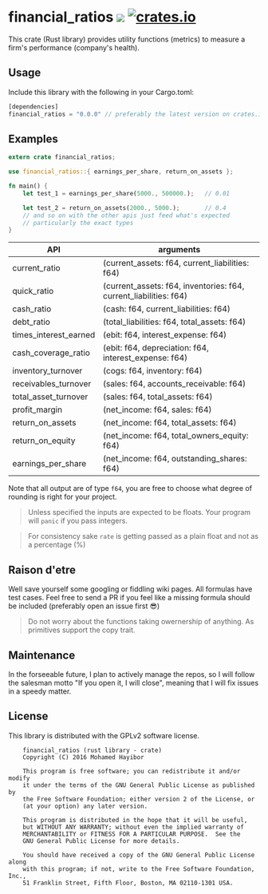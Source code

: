 # financial_ratios ![](https://travis-ci.org/mohamedhayibor/financial_ratios.svg?branch=master) [![crates.io](https://img.shields.io/crates/v/financial_ratios.svg)](https://crates.io/crates/financial_ratios)


This crate (Rust library) provides utility functions (metrics) to measure a firm's performance (company's health).

## Usage

Include this library with the following in your Cargo.toml:
```rust
[dependencies]
financial_ratios = "0.0.0" // preferably the latest version on crates.io
```
## Examples
```rust
extern crate financial_ratios;

use financial_ratios::{ earnings_per_share, return_on_assets };

fn main() {
    let test_1 = earnings_per_share(5000., 500000.);   // 0.01

    let test_2 = return_on_assets(2000., 5000.);       // 0.4
    // and so on with the other apis just feed what's expected
    // particularly the exact types
}

```

| API | arguments |
|-----|--------|
| current_ratio | (current_assets: f64, current_liabilities: f64) |
| quick_ratio | (current_assets: f64, inventories: f64, current_liabilities: f64) |
| cash_ratio | (cash: f64, current_liabilities: f64) |
| debt_ratio | (total_liabilities: f64, total_assets: f64) |
| times_interest_earned | (ebit: f64, interest_expense: f64) |
| cash_coverage_ratio | (ebit: f64, depreciation: f64, interest_expense: f64) |
| inventory_turnover | (cogs: f64, inventory: f64) |
| receivables_turnover | (sales: f64, accounts_receivable: f64) |
| total_asset_turnover | (sales: f64, total_assets: f64) |
| profit_margin | (net_income: f64, sales: f64) |
| return_on_assets | (net_income: f64, total_assets: f64) |
| return_on_equity | (net_income: f64, total_owners_equity: f64) |
| earnings_per_share | (net_income: f64, outstanding_shares: f64) |

Note that all output are of type `f64`, you are free to choose what degree of rounding is right for your project.

> Unless specified the inputs are expected to be floats. Your program will `panic` if you pass integers.

> For consistency sake `rate` is getting passed as a plain float and not as a percentage (%)

## Raison d'etre

Well save yourself some googling or fiddling wiki pages. All formulas have test cases. Feel free to send a PR if you feel like a missing formula should be included (preferably open an issue first :sunglasses:)

> Do not worry about the functions taking owernership of anything. As primitives support the copy trait.

## Maintenance

In the forseeable future, I plan to actively manage the repos, so I will follow the salesman motto "If you open it, I will close", meaning that I will fix issues in a speedy matter.

## License

This library is distributed with the GPLv2 software license.

```
    financial_ratios (rust library - crate)
    Copyright (C) 2016 Mohamed Hayibor

    This program is free software; you can redistribute it and/or modify
    it under the terms of the GNU General Public License as published by
    the Free Software Foundation; either version 2 of the License, or
    (at your option) any later version.

    This program is distributed in the hope that it will be useful,
    but WITHOUT ANY WARRANTY; without even the implied warranty of
    MERCHANTABILITY or FITNESS FOR A PARTICULAR PURPOSE.  See the
    GNU General Public License for more details.

    You should have received a copy of the GNU General Public License along
    with this program; if not, write to the Free Software Foundation, Inc.,
    51 Franklin Street, Fifth Floor, Boston, MA 02110-1301 USA.
```
